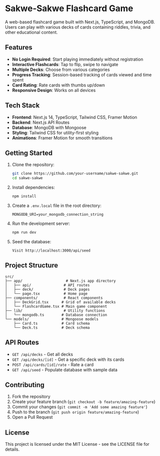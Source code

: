 # Sakwe-Sakwe Flashcard Game

A web-based flashcard game built with Next.js, TypeScript, and MongoDB. Users can play with various decks of cards containing riddles, trivia, and other educational content.

## Features

- **No Login Required**: Start playing immediately without registration
- **Interactive Flashcards**: Tap to flip, swipe to navigate
- **Multiple Decks**: Choose from various categories
- **Progress Tracking**: Session-based tracking of cards viewed and time spent
- **Card Rating**: Rate cards with thumbs up/down
- **Responsive Design**: Works on all devices

## Tech Stack

- **Frontend**: Next.js 14, TypeScript, Tailwind CSS, Framer Motion
- **Backend**: Next.js API Routes
- **Database**: MongoDB with Mongoose
- **Styling**: Tailwind CSS for utility-first styling
- **Animations**: Framer Motion for smooth transitions

## Getting Started

1. Clone the repository:
   ```bash
   git clone https://github.com/your-username/sakwe-sakwe.git
   cd sakwe-sakwe
   ```

2. Install dependencies:
   ```bash
   npm install
   ```

3. Create a `.env.local` file in the root directory:
   ```
   MONGODB_URI=your_mongodb_connection_string
   ```

4. Run the development server:
   ```bash
   npm run dev
   ```

5. Seed the database:
   ```
   Visit http://localhost:3000/api/seed
   ```

## Project Structure

```
src/
├── app/                    # Next.js app directory
│   ├── api/               # API routes
│   ├── deck/              # Deck pages
│   └── page.tsx           # Home page
├── components/            # React components
│   ├── DeckGrid.tsx      # Grid of available decks
│   └── FlashcardGame.tsx # Main game component
├── lib/                   # Utility functions
│   └── mongodb.ts        # Database connection
└── models/               # Mongoose models
    ├── Card.ts           # Card schema
    └── Deck.ts           # Deck schema
```

## API Routes

- `GET /api/decks` - Get all decks
- `GET /api/decks/[id]` - Get a specific deck with its cards
- `POST /api/cards/[id]/rate` - Rate a card
- `GET /api/seed` - Populate database with sample data

## Contributing

1. Fork the repository
2. Create your feature branch (`git checkout -b feature/amazing-feature`)
3. Commit your changes (`git commit -m 'Add some amazing feature'`)
4. Push to the branch (`git push origin feature/amazing-feature`)
5. Open a Pull Request

## License

This project is licensed under the MIT License - see the LICENSE file for details. 